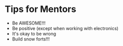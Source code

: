 # Tips for Mentors
- Be AWESOME!!!
- Be positive (except when working with electronics)
- It's okay to be wrong
- Build snow forts!!!
